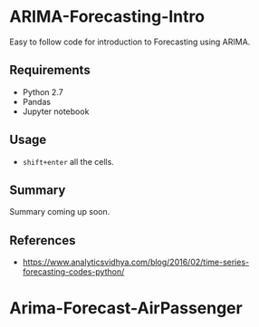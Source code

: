# ARIMA-Forecasting-Intro

Easy to follow code for introduction to Forecasting using ARIMA. 

## Requirements
* Python 2.7
* Pandas
* Jupyter notebook

## Usage
* ```shift+enter``` all the cells.

## Summary
Summary coming up soon.

## References
* https://www.analyticsvidhya.com/blog/2016/02/time-series-forecasting-codes-python/
# Arima-Forecast-AirPassenger
